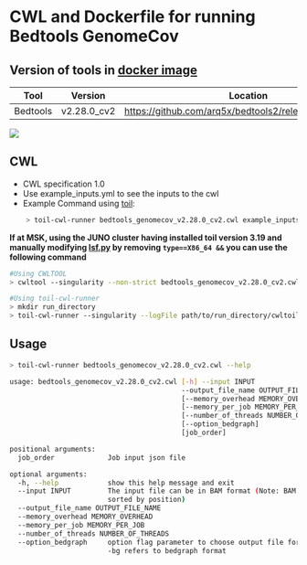 # CWL and Dockerfile for running Bedtools GenomeCov

## Version of tools in [docker image ](https://hub.docker.com/r/biocontainers/bedtools)

| Tool	| Version	| Location	|
|---	|---	|---	|
| Bedtools  	| v2.28.0_cv2   	|  https://github.com/arq5x/bedtools2/releases/tag/v2.28.0	|

[![](https://img.shields.io/badge/version-2.28.0_cv2-blue)](https://github.com/arq5x/bedtools2/releases/tag/v2.28.0)
## CWL

- CWL specification 1.0
- Use example_inputs.yml to see the inputs to the cwl
- Example Command using [toil](https://toil.readthedocs.io):

```bash
    > toil-cwl-runner bedtools_genomecov_v2.28.0_cv2.cwl example_inputs.yml
```

**If at MSK, using the JUNO cluster having installed toil version 3.19 and manually modifying [lsf.py](https://github.com/DataBiosphere/toil/blob/releases/3.19.0/src/toil/batchSystems/lsf.py#L170) by removing `type==X86_64 &&` you can use the following command**

```bash
#Using CWLTOOL
> cwltool --singularity --non-strict bedtools_genomecov_v2.28.0_cv2.cwl inputs.yaml

#Using toil-cwl-runner
> mkdir run_directory
> toil-cwl-runner --singularity --logFile path/to/run_directory/cwltoil.log  --jobStore path/to/jobStore --batchSystem lsf --workDir /path/to/run_directory --outdir /path/to/run_directory --writeLogs /path/to/run_directory --logLevel DEBUG --stats --retryCount 2 --disableCaching --maxLogFileSize 20000000000 bedtools_genomecov_v2.28.0_cv2.cwl inputs.yaml > file.stdout 2> file.stderr &
```

## Usage

```bash
> toil-cwl-runner bedtools_genomecov_v2.28.0_cv2.cwl --help

usage: bedtools_genomecov_v2.28.0_cv2.cwl [-h] --input INPUT
                                          --output_file_name OUTPUT_FILE_NAME
                                          [--memory_overhead MEMORY_OVERHEAD]
                                          [--memory_per_job MEMORY_PER_JOB]
                                          [--number_of_threads NUMBER_OF_THREADS]
                                          [--option_bedgraph]
                                          [job_order]

positional arguments:
  job_order             Job input json file

optional arguments:
  -h, --help            show this help message and exit
  --input INPUT         The input file can be in BAM format (Note: BAM must be
                        sorted by position)
  --output_file_name OUTPUT_FILE_NAME
  --memory_overhead MEMORY_OVERHEAD
  --memory_per_job MEMORY_PER_JOB
  --number_of_threads NUMBER_OF_THREADS
  --option_bedgraph     option flag parameter to choose output file format.
                        -bg refers to bedgraph format